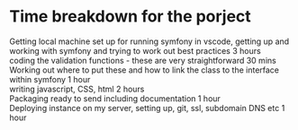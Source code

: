 <h1>Time breakdown for the porject</h1>

Getting local machine set up for running symfony in vscode, getting up and working with symfony and trying to work out best practices 3 hours<br>
coding the validation functions - these are very straightforward 30 mins<br>
Working out where to put these and how to link the class to the interface within symfony 1 hour<br>
writing javascript, CSS, html 2 hours<br>
Packaging ready to send including documentation 1 hour<br>
Deploying instance on my server, setting up, git, ssl, subdomain DNS etc 1 hour 
